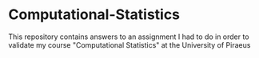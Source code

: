 # Computational-Statistics
This repository contains answers to an assignment I had to do in order to validate my course "Computational Statistics" at the University of Piraeus
